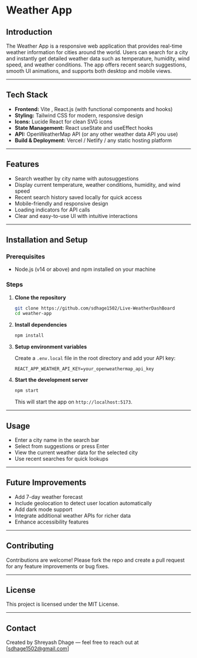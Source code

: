 
# Weather App

## Introduction

The Weather App is a responsive web application that provides real-time weather information for cities around the world. Users can search for a city and instantly get detailed weather data such as temperature, humidity, wind speed, and weather conditions. The app offers recent search suggestions, smooth UI animations, and supports both desktop and mobile views.


---

## Tech Stack

- **Frontend:** Vite , React.js (with functional components and hooks)  
- **Styling:** Tailwind CSS for modern, responsive design  
- **Icons:** Lucide React for clean SVG icons  
- **State Management:** React useState and useEffect hooks  
- **API:** OpenWeatherMap API (or any other weather data API you use)  
- **Build & Deployment:** Vercel / Netlify / any static hosting platform

---

## Features

- Search weather by city name with autosuggestions  
- Display current temperature, weather conditions, humidity, and wind speed  
- Recent search history saved locally for quick access  
- Mobile-friendly and responsive design  
- Loading indicators for API calls  
- Clear and easy-to-use UI with intuitive interactions  

---

## Installation and Setup

### Prerequisites

- Node.js (v14 or above) and npm installed on your machine

### Steps

1. **Clone the repository**

   ```bash
   git clone https://github.com/sdhage1502/Live-WeatherDashBoard
   cd weather-app
   ```

2. **Install dependencies**

   ```bash
   npm install
   ```

3. **Setup environment variables**

   Create a `.env.local` file in the root directory and add your API key:

   ```
   REACT_APP_WEATHER_API_KEY=your_openweathermap_api_key
   ```

4. **Start the development server**

   ```bash
   npm start
   ```

   This will start the app on `http://localhost:5173`.

---

## Usage

- Enter a city name in the search bar  
- Select from suggestions or press Enter  
- View the current weather data for the selected city  
- Use recent searches for quick lookups


---

## Future Improvements

- Add 7-day weather forecast  
- Include geolocation to detect user location automatically  
- Add dark mode support  
- Integrate additional weather APIs for richer data  
- Enhance accessibility features  

---

## Contributing

Contributions are welcome! Please fork the repo and create a pull request for any feature improvements or bug fixes.

---

## License

This project is licensed under the MIT License.

---

## Contact

Created by Shreyash Dhage — feel free to reach out at [sdhage1502@gmail.com]
